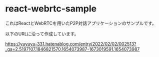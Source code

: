 # react-webrtc-sample
これはReactとWebRTCを用いたP2P対話アプリケーションのサンプルです。

以下のURLに沿って作成しています。

https://yuyuyu-331.hatenablog.com/entry/2022/02/02/002513?_ga=2.5197107.1846821570.1654073987-1673019591.1654073987
